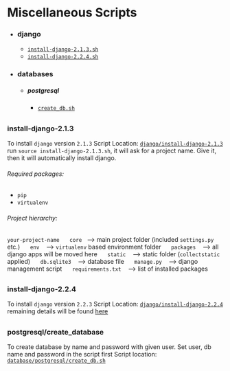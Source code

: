 # Miscellaneous Scripts

- ### django
  * [`install-django-2.1.3.sh`](#django213 "click to view details")
  * [`install-django-2.2.4.sh`](#django224 "click to view details")
- ### databases
  * ##### postgresql
    * [`create_db.sh`](#psql-create-db "click to view details")


##
### <a id='django213'></a> install-django-2.1.3
To install `django` version `2.1.3`
Script Location: [`django/install-django-2.1.3`](misc-scripts/blob/master/django/install-django-2.1.3.sh)
run `source install-django-2.1.3.sh`, it will ask for a project name. Give it, then it will automatically install django.
###### Required packages: 
- `pip`
- `virtualenv`

###### Project hierarchy:
`your-project-name`
&nbsp;&nbsp;&nbsp;&nbsp;&nbsp;`core`&nbsp;&nbsp; ⟶ main project folder (included `settings.py` etc.)
&nbsp;&nbsp;&nbsp;&nbsp;&nbsp;`env` &nbsp;&nbsp; ⟶ `virtualenv` based environment folder
&nbsp;&nbsp;&nbsp;&nbsp;&nbsp;`packages` &nbsp;&nbsp; ⟶ all django apps will be moved here
&nbsp;&nbsp;&nbsp;&nbsp;&nbsp;`static` &nbsp;&nbsp; ⟶ static folder (`collectstatic` applied)
&nbsp;&nbsp;&nbsp;&nbsp;&nbsp;`db.sqlite3` &nbsp;&nbsp; ⟶ database file
&nbsp;&nbsp;&nbsp;&nbsp;&nbsp;`manage.py` &nbsp;&nbsp; ⟶ django management script
&nbsp;&nbsp;&nbsp;&nbsp;&nbsp;`requirements.txt` &nbsp;&nbsp; ⟶ list of installed packages
##
### <a id='django224'></a> install-django-2.2.4
To install `django` version `2.2.3`
Script Location: [`django/install-django-2.2.4`](misc-scripts/blob/master/django/install-django-2.2.4.sh)
remaining details will be found [here](#django213)

##
### <a id='psql-create-db'></a> postgresql/create_database
To create database by name and password with given user.
Set user, db name and password in the script first
Script location: [`database/postgresql/create_db.sh`](misc-scripts/blob/master/database/postgresql/create_db.sh "download")

